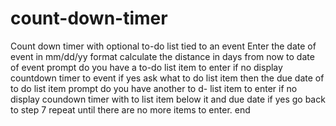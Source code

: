 # count-down-timer
Count down timer with optional to-do list tied to an event
Enter the date of event in mm/dd/yy format
calculate the distance in days from now to date of event
prompt do you have a to-do list item to enter
if no display countdown timer to event
if yes ask what to do list item 
then the due date of to do list item
prompt do you have another to d- list item to enter
if no display coundown timer with to list item below it and due date
if yes go back to step 7
repeat until there are no more items to enter.
end
